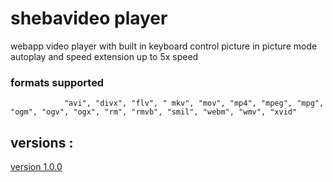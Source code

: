 # shebavideo player

webapp video player with built in keyboard control picture in picture mode autoplay and speed extension up to 5x speed

### formats supported
                "avi", "divx", "flv", " mkv", "mov", "mp4", "mpeg", "mpg", "ogm", "ogv", "ogx", "rm", "rmvb", "smil", "webm", "wmv", "xvid"
## versions :

[version 1.0.0](shebavideo.github.io/)

            
